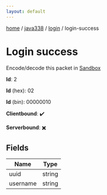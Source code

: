 ```yaml
---
layout: default
---
```


[home](/)  /  [java338](/protocol/java338)  /  [login](/protocol/java338/login)  /  login-success

# Login success

Encode/decode this packet in [Sandbox](../../../sandbox/java338#login.login_success)

**Id**: 2

**Id** (hex): 02

**Id** (bin): 00000010

**Clientbound**: ✔️

**Serverbound**: ✖️

## Fields

Name | Type
---|---
uuid | string
username | string
